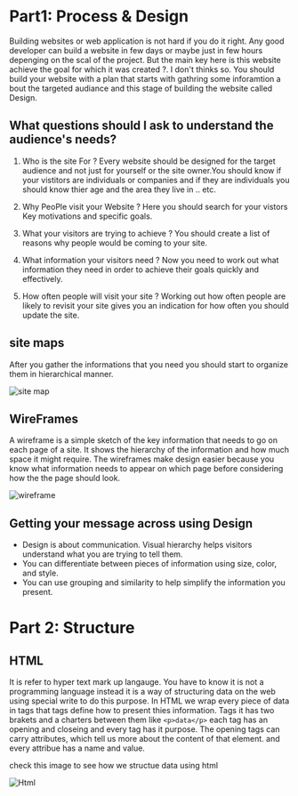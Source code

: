 # Part1: Process & Design
Building websites or web application is not hard if you do it right. Any good developer can build a website in few days or maybe just in few hours depenging on the scal of the project. But the main key here is this website achieve the goal for which it was created ?. I don't thinks so. You should build your website with a plan that  starts with gathring some inforamtion a bout the targeted audiance and this stage of building the website called Design. 

## What questions should I ask to understand the audience's needs?
1. Who is the site For ?
Every website should be designed for the target audience and not just for yourself or the site owner.You should know if your vistitors are individuals or companies and if they are individuals you should know thier age and the area they live in .. etc.

2. Why PeoPle visit your Website ?
Here you should search for your vistors Key motivations and specific goals.

3. What your visitors are trying to achieve ?
You should create a list of reasons why people would be coming to your site. 

4. What information your visitors need ?
Now you need to work out what information they need in order to achieve their goals quickly and effectively.

5. How often people will visit your site ?
Working out how often people are likely to revisit your site gives you an indication for how often you should update the site.

## site maps
After you gather the informations that you need you should start to organize them in hierarchical manner.

![site map](https://servantek.org/storage/2018/04/sitemap.png)

## WireFrames
A wireframe is a simple sketch of the key information that needs to go on each page of a site. It shows the hierarchy of the information and how much space it might require.
The wireframes make design easier because you know what information needs to appear on which page before considering
how the the page should look.

![wireframe](https://www.conceptncontent.com/wp-content/uploads/2019/06/wireframe-cover.jpeg)

## Getting your message across using Design
- Design is about communication. Visual hierarchy helps visitors understand what you are trying to tell them.
- You can differentiate between pieces of information using size, color, and style.
- You can use grouping and similarity to help simplify the information you present.

# Part 2: Structure

## HTML

It is refer to hyper text mark up langauge. You have to know it is not a programming language instead it is a way of structuring data on the web using special write to do this purpose.
In HTML we wrap every piece of data in tags that tags define how to present thies information.
Tags it has two brakets and a charters between them like `<p>data</p>` each tag has an opening and closeing and every tag has it purpose.
The opening tags can carry attributes, which tell us more about the content of that element. and every attribue has a name and value.

check this image to see how we structue data using html

![Html](https://help.madcapsoftware.com/flare2017r3/Content/Resources/Images/Flare/page_structure_example.png)